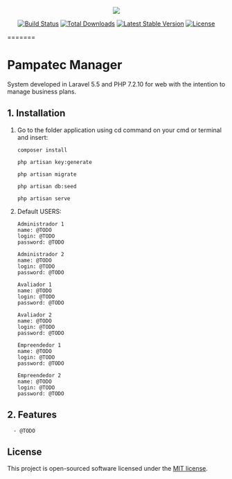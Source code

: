 <p align="center"><img src="https://laravel.com/assets/img/components/logo-laravel.svg"></p>

<p align="center">
<a href="https://travis-ci.org/laravel/framework"><img src="https://travis-ci.org/laravel/framework.svg" alt="Build Status"></a>
<a href="https://packagist.org/packages/laravel/framework"><img src="https://poser.pugx.org/laravel/framework/d/total.svg" alt="Total Downloads"></a>
<a href="https://packagist.org/packages/laravel/framework"><img src="https://poser.pugx.org/laravel/framework/v/stable.svg" alt="Latest Stable Version"></a>
<a href="https://packagist.org/packages/laravel/framework"><img src="https://poser.pugx.org/laravel/framework/license.svg" alt="License"></a>
</p>

=======
# Pampatec Manager
System developed in Laravel 5.5 and PHP 7.2.10 for web with the intention to manage business plans.

## 1. Installation

1. Go to the folder application using cd command on your cmd or terminal and insert:

    ```
    composer install
    ```    
    ```
    php artisan key:generate
    ```
    ```
    php artisan migrate
    ``` 
    ```
    php artisan db:seed
    ``` 
    ```
    php artisan serve
    ```  
 
2. Default USERS:

    ```
    Administrador 1
    name: @TODO
    login: @TODO
    password: @TODO
    ```
    ```
    Administrador 2
    name: @TODO
    login: @TODO
    password: @TODO
    ```
    ```
    Avaliador 1
    name: @TODO
    login: @TODO
    password: @TODO
    ```
    ```
    Avaliador 2
    name: @TODO
    login: @TODO
    password: @TODO
    ```
    ```
    Empreendedor 1
    name: @TODO
    login: @TODO
    password: @TODO
    ```
    ```
    Empreendedor 2
    name: @TODO
    login: @TODO
    password: @TODO
    ```
    
## 2. Features
  ```
    - @TODO
  ```

## License

This project is open-sourced software licensed under the [MIT license](http://opensource.org/licenses/MIT).
